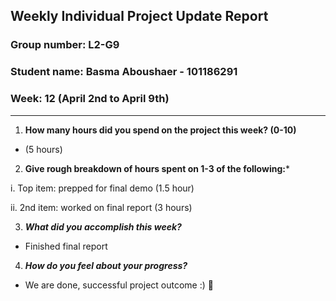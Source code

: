 ## Weekly Individual Project Update Report
### Group number: L2-G9
### Student name: Basma Aboushaer - 101186291
### Week: 12 (April 2nd to April 9th)
___
1. **How many hours did you spend on the project this week? (0-10)**
- (5 hours)
  
2. **Give rough breakdown of hours spent on 1-3 of the following:***

i. Top item: prepped for final demo (1.5 hour)

ii. 2nd item: worked on final report (3 hours) 
  
3. ***What did you accomplish this week?*** 
- Finished final report 
  
4. ***How do you feel about your progress?***
- We are done, successful project outcome :) 🥇
  


